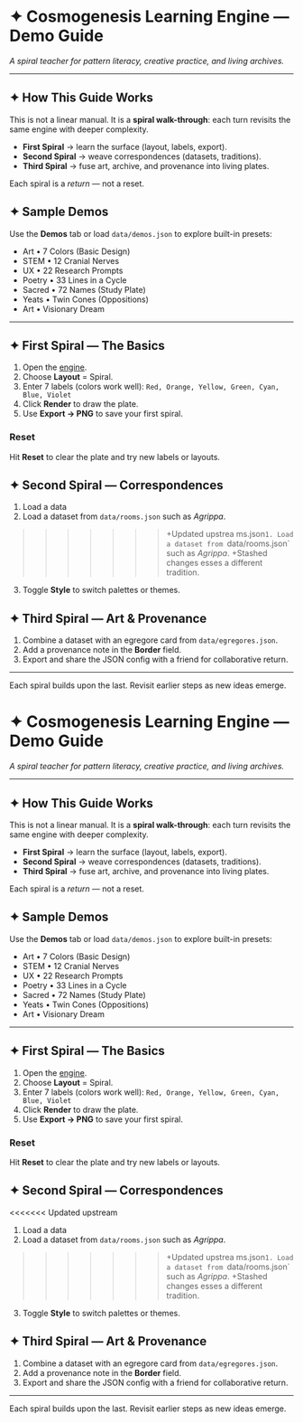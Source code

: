 # ✦ Cosmogenesis Learning Engine — Demo Guide

_A spiral teacher for pattern literacy, creative practice, and living archives._

---

## ✦ How This Guide Works

This is not a linear manual. It is a **spiral walk-through**: each turn revisits the same engine with deeper complexity.

- **First Spiral** → learn the surface (layout, labels, export).
- **Second Spiral** → weave correspondences (datasets, traditions).
- **Third Spiral** → fuse art, archive, and provenance into living plates.

Each spiral is a _return_ — not a reset.

## ✦ Sample Demos

Use the **Demos** tab or load `data/demos.json` to explore built-in presets:

- Art • 7 Colors (Basic Design)
- STEM • 12 Cranial Nerves
- UX • 22 Research Prompts
- Poetry • 33 Lines in a Cycle
- Sacred • 72 Names (Study Plate)
- Yeats • Twin Cones (Oppositions)
- Art • Visionary Dream

---

## ✦ First Spiral — The Basics

1. Open the [engine](../index.html).
2. Choose **Layout** = Spiral.
3. Enter 7 labels (colors work well):
   `Red, Orange, Yellow, Green, Cyan, Blue, Violet`
4. Click **Render** to draw the plate.
5. Use **Export → PNG** to save your first spiral.

### Reset

Hit **Reset** to clear the plate and try new labels or layouts.

## ✦ Second Spiral — Correspondences

1. Load a data
1. Load a dataset from `data/rooms.json` such as _Agrippa_.
>>>>>>>+Updated upstrea
ms.json`1. Load a dataset from `data/rooms.json` such as *Agrippa*.
>>>>>>>+Stashed changes
esses a different tradition.
3. Toggle **Style** to switch palettes or themes.

## ✦ Third Spiral — Art & Provenance

1. Combine a dataset with an egregore card from `data/egregores.json`.
2. Add a provenance note in the **Border** field.
3. Export and share the JSON config with a friend for collaborative return.

---

Each spiral builds upon the last. Revisit earlier steps as new ideas emerge.
# ✦ Cosmogenesis Learning Engine — Demo Guide

_A spiral teacher for pattern literacy, creative practice, and living archives._

---

## ✦ How This Guide Works

This is not a linear manual. It is a **spiral walk-through**: each turn revisits the same engine with deeper complexity.

- **First Spiral** → learn the surface (layout, labels, export).
- **Second Spiral** → weave correspondences (datasets, traditions).
- **Third Spiral** → fuse art, archive, and provenance into living plates.

Each spiral is a _return_ — not a reset.

## ✦ Sample Demos

Use the **Demos** tab or load `data/demos.json` to explore built-in presets:

- Art • 7 Colors (Basic Design)
- STEM • 12 Cranial Nerves
- UX • 22 Research Prompts
- Poetry • 33 Lines in a Cycle
- Sacred • 72 Names (Study Plate)
- Yeats • Twin Cones (Oppositions)
- Art • Visionary Dream

---

## ✦ First Spiral — The Basics

1. Open the [engine](../index.html).
2. Choose **Layout** = Spiral.
3. Enter 7 labels (colors work well):
   `Red, Orange, Yellow, Green, Cyan, Blue, Violet`
4. Click **Render** to draw the plate.
5. Use **Export → PNG** to save your first spiral.

### Reset

Hit **Reset** to clear the plate and try new labels or layouts.

## ✦ Second Spiral — Correspondences
<<<<<<< Updated upstream

1. Load a data
1. Load a dataset from `data/rooms.json` such as _Agrippa_.
>>>>>>>+Updated upstrea
ms.json`1. Load a dataset from `data/rooms.json` such as *Agrippa*.
>>>>>>>+Stashed changes
esses a different tradition.
3. Toggle **Style** to switch palettes or themes.

## ✦ Third Spiral — Art & Provenance

1. Combine a dataset with an egregore card from `data/egregores.json`.
2. Add a provenance note in the **Border** field.
3. Export and share the JSON config with a friend for collaborative return.

---

Each spiral builds upon the last. Revisit earlier steps as new ideas emerge.
